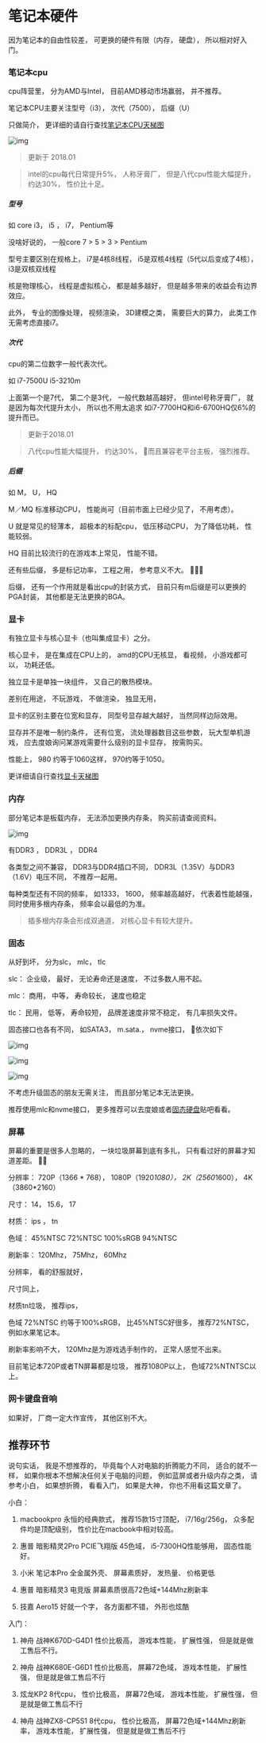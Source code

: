 # 笔记本硬件

因为笔记本的自由性较差， 可更换的硬件有限（内存， 硬盘）， 所以相对好入门。 

### 笔记本cpu

cpu阵营里， 分为AMD与Intel， 目前AMD移动市场赢弱， 并不推荐。 

笔记本CPU主要关注型号（i3）， 次代（7500）， 后缀（U）

只做简介， 更详细的请自行查找[笔记本CPU天梯图](https://www.baidu.com/s?ie=utf-8&f=8&rsv_bp=0&rsv_idx=1&tn=baidu&wd=%E7%AC%94%E8%AE%B0%E6%9C%ACcpu%E5%A4%A9%E6%A2%AF%E5%9B%BE&rsv_pq=d7bb926f00009de1&rsv_t=5e07XyAGEyXqPDt%2BaipJOVo5%2BmoHdLhbITyx3X%2FmYI3iwKLPBjR5sHAN%2BZM&rqlang=cn&rsv_enter=1&rsv_sug3=12&rsv_sug1=11&rsv_sug7=100)

![img](../../img/2017112501.png)

> 更新于 2018.01

> intel的cpu每代日常提升5%， 人称牙膏厂， 但是八代cpu性能大幅提升， 约达30%， 性价比十足。 

##### 型号

如 core i3， i5 ， i7， Pentium等

没啥好说的， 一般core 7 > 5 > 3 > Pentium

型号主要区别在规格上， i7是4核8线程， i5是双核4线程（5代以后变成了4核）， i3是双核双线程

核是物理核心， 线程是虚拟核心， 都是越多越好， 但是越多带来的收益会有边界效应。 

此外， 专业的图像处理， 视频渲染， 3D建模之类， 需要巨大的算力， 此类工作无需考虑直接i7。 

##### 次代

cpu的第二位数字一般代表次代。 

如 i7-7500U i5-3210m

上面第一个是7代， 第二个是3代， 一般代数越高越好， 但intel号称牙膏厂， 就是因为每次代提升太小， 所以也不用太追求
如i7-7700HQ和i6-6700HQ仅6%的提升而已。 

> 更新于2018.01

> 八代cpu性能大幅提升， 约达30%， 而且兼容老平台主板， 强烈推荐。 

##### 后缀

如 M， U， HQ

M／MQ 标准移动CPU， 性能尚可（目前市面上已经少见了， 不用考虑）。 

U 就是常见的轻薄本， 超极本的标配cpu， 低压移动CPU， 为了降低功耗， 性能较弱。 

HQ 目前比较流行的在游戏本上常见， 性能不错。 

还有些后缀， 多是标记功率， 工程之用， 参考意义不大。 

后缀， 还有一个作用就是看出cpu的封装方式， 目前只有m后缀是可以更换的PGA封装， 其他都是无法更换的BGA。 

### 显卡

有独立显卡与核心显卡（也叫集成显卡）之分。 

核心显卡， 是在集成在CPU上的， amd的CPU无核显， 看视频， 小游戏都可以， 功耗还低。 

独立显卡是单独一块组件， 又自己的散热模块。 

差别在用途， 不玩游戏， 不做渲染， 独显无用， 

显卡的区别主要在位宽和显存， 同型号显存越大越好， 当然同样边际效用。 

显存并不是唯一制约条件， 还有位宽， 流处理器数目这些参数， 玩大型单机游戏， 应去度娘询问某游戏需要什么级别的显卡显存， 按需购买。 

性能上， 980 约等于1060这样， 970约等于1050。 

更详细请自行查找[显卡天梯图](https://www.baidu.com/s?ie=utf-8&f=8&rsv_bp=0&rsv_idx=1&tn=baidu&wd=%E6%98%BE%E5%8D%A1%E5%A4%A9%E6%A2%AF%E5%9B%BE&rsv_pq=bf33c61e0000d0eb&rsv_t=a595ALtk%2BzXClRtxRIiojp8gT7EvjHbruKrU5K2E4s7jxRIakPsImqLGO6g&rqlang=cn&rsv_enter=1&rsv_sug3=9&rsv_sug1=16&rsv_sug7=100)

### 内存

部分笔记本是板载内存， 无法添加更换内存条， 购买前请查阅资料。 

![img](../../img/2017112502.png)

有DDR3 ， DDR3L ， DDR4

各类型之间不兼容， DDR3与DDR4插口不同， DDR3L（1.35V）与DDR3（1.6V）电压不同， 不推荐一起用。 

每种类型还有不同的频率， 如1333， 1600， 频率越高越好， 代表着性能越强， 同时使用多根内存条， 频率会以最低的为准。 

> 插多根内存条会形成双通道， 对核心显卡有较大提升。 

### 固态

从好到坏， 分为slc， mlc， tlc

slc： 企业级， 最好， 无论寿命还是速度， 不过多数人用不起。 

mlc： 商用， 中等， 寿命较长， 速度也稳定

tlc： 民用， 低等， 寿命较短， 品牌差速度非常不稳定， 有几率损失文件。 

固态接口也各有不同， 如SATA3， m.sata.， nvme接口， 依次如下

![img](../../img/2017112503.png)

![img](../../img/2017112504.png)

![img](../../img/2017112505.png)

不考虑升级固态的朋友无需关注， 而且部分笔记本无法更换。 

推荐使用mlc和nvme接口， 更多推荐可以去度娘或者[固态硬盘](http://tieba.baidu.com/f?kw=%E5%9B%BA%E6%80%81%E7%A1%AC%E7%9B%98)贴吧看看。 

### 屏幕

屏幕的重要是很多人忽略的， 一块垃圾屏幕到底有多扎， 只有看过好的屏幕才知道差距。 

分辨率： 720P（1366 * 768）， 1080P（1920*1080）， 2K（2560*1600）， 4K（3860*2160）

尺寸： 14， 15.6， 17

材质： ips ， tn

色域： 45%NTSC 72%NTSC 100%sRGB 94%NTSC

刷新率： 120Mhz， 75Mhz， 60Mhz

分辨率， 看的舒服就好， 

尺寸同上， 

材质tn垃圾， 推荐ips， 

色域 72%NTSC 约等于100%sRGB， 比45%NTSC好很多， 推荐72%NTSC， 例如水果笔记本。 

刷新率影响不大， 120Mhz是为游戏选手制作的， 正常人感觉不出来。 

目前笔记本720P或者TN屏幕都是垃圾， 推荐1080P以上， 色域72%NTNTSC以上。 

### 网卡键盘音响

如果好， 厂商一定大作宣传， 其他区别不大。 

## 推荐环节

说句实话， 我是不想推荐的， 毕竟每个人对电脑的折腾能力不同， 适合的就不一样， 如果你根本不想解决任何关于电脑的问题， 例如蓝屏或者升级内存之类， 请参考小白， 如果想折腾， 看看入门， 如果是大神， 你也不用看这篇文章了。 

小白： 

1. macbookpro 永恒的经典款式， 推荐15款15寸顶配， i7/16g/256g， 众多配件均是顶配级别， 性价比在macbook中相对较高。 

2. 惠普 暗影精灵2Pro PCIE飞翔版  45色域， i5-7300HQ性能够用， 固态性能好。 

3. 小米 笔记本Pro    全金属外壳、 屏幕素质好， 发热量、 价格更低

4. 惠普 暗影精灵3 电竞版   屏幕素质很高72色域+144Mhz刷新率

5. 技嘉 Aero15 好就一个字， 各方面都不错， 外形也炫酷

入门： 

1. 神舟 战神K670D-G4D1 性价比极高， 游戏本性能， 扩展性强， 但是就是做工售后不行。 

2. 神舟 战神K680E-G6D1  性价比极高， 屏幕72色域， 游戏本性能， 扩展性强， 但是就是做工售后不行

3. 炫龙KP2   8代cpu， 性价比极高， 屏幕72色域， 游戏本性能， 扩展性强， 但是就是做工售后不行

4. 神舟 战神ZX8-CP5S1  8代cpu， 性价比极高， 屏幕72色域+144Mhz刷新率， 游戏本性能， 扩展性强， 但是就是做工售后不行